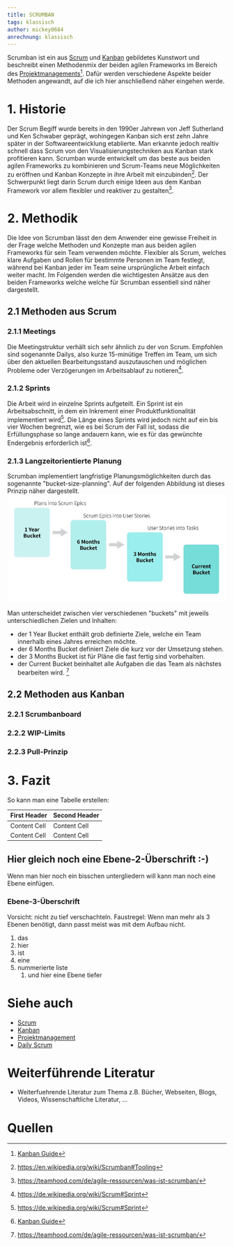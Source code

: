 ```yaml
---
title: SCRUMBAN
tags: klassisch
author: mickey0684
anrechnung: klassisch
---
```


Scrumban ist ein aus [Scrum](SCRUM.md) und [Kanban](Kanban.md) gebildetes Kunstwort und beschreibt einen Methodenmix der beiden agilen Frameworks im Bereich des [Projektmanagements](Projektmanagement.md)[^1]. Dafür werden verschiedene Aspekte beider Methoden angewandt, auf die ich hier anschließend näher eingehen werde.

# 1. Historie
Der Scrum Begiff wurde bereits in den 1990er Jahrewn von Jeff Sutherland und Ken Schwaber geprägt, wohingegen Kanban sich erst zehn Jahre später in der Softwareentwicklung etablierte. Man erkannte jedoch realtiv schnell dass Scrum von den Visualisierungstechniken aus Kanban stark profitieren kann.
Scrumban wurde entwickelt um das beste aus beiden agilen Frameworks zu kombinieren und Scrum-Teams neue Möglichkeiten zu eröffnen und Kanban Konzepte in ihre Arbeit mit einzubinden[^2]. Der Schwerpunkt liegt darin Scrum durch einige Ideen aus dem Kanban Framework vor allem flexibler und reaktiver zu gestalten[^3].

# 2. Methodik
Die Idee von Scrumban lässt den dem Anwender eine gewisse Freiheit in der Frage welche Methoden und Konzepte man aus beiden agilen Frameworks für sein Team verwenden möchte. Flexibler als Scrum, welches klare Aufgaben und Rollen für bestimmte Personen im Team festlegt, während bei Kanban jeder im Team seine ursprüngliche Arbeit einfach weiter macht. Im Folgenden werden die wichtigesten Ansätze aus den beiden Frameworks welche welche für Scrumban essentiell sind näher dargestellt.

## 2.1 Methoden aus Scrum
### 2.1.1 Meetings 
Die Meetingstruktur verhält sich sehr ähnlich zu der von Scrum. Empfohlen sind sogenannte Dailys, also kurze 15-minütige Treffen im Team, um sich über den aktuellen Bearbeitungsstand auszutauschen und möglichen Probleme oder Verzögerungen im Arbeitsablauf zu notieren[^4].
### 2.1.2 Sprints
Die Arbeit wird in einzelne Sprints aufgeteilt. Ein Sprint ist ein Arbeitsabschnitt, in dem ein Inkrement einer Produktfunktionalität implementiert wird[^4]. Die Länge eines Sprints wird jedoch nicht auf ein bis vier Wochen begrenzt, wie es bei Scrum der Fall ist, sodass die Erfüllungsphase so lange andauern kann, wie es für das gewünchte Endergebnis erforderlich ist[^1].
### 2.1.3 Langzeitorientierte Planung
Scrumban implementiert langfristige Planungsmöglichkeiten durch das sogenannte "bucket-size-planning". Auf der folgenden Abbildung ist dieses Prinzip näher dargestellt. 
![bucket-size-planning](SCRUMBAN/Bucket-size-planning.jpg)

Man unterscheidet zwischen vier verschiedenen "buckets" mit jeweils unterschiedlichen Zielen und Inhalten:
* der 1 Year Bucket enthält grob definierte Ziele, welche ein Team innerhalb eines Jahres erreichen möchte.
* der 6 Months Bucket definiert Ziele die kurz vor der Umsetzung stehen.
* der 3 Months Bucket ist für Pläne die fast fertig sind vorbehalten.
* der Current Bucket beinhaltet alle Aufgaben die das Team als nächstes bearbeiten wird. [^3]
## 2.2 Methoden aus Kanban
### 2.2.1 Scrumbanboard
### 2.2.2 WIP-Limits
### 2.2.3 Pull-Prinzip
# 3. Fazit
So kann man eine Tabelle erstellen:

| First Header  | Second Header |
| ------------- | ------------- |
| Content Cell  | Content Cell  |
| Content Cell  | Content Cell  |

## Hier gleich noch eine Ebene-2-Überschrift :-)

Wenn man hier noch ein bisschen untergliedern will kann man noch eine Ebene einfügen.

### Ebene-3-Überschrift

Vorsicht: nicht zu tief verschachteln. Faustregel: Wenn man mehr als 3 
Ebenen benötigt, dann passt meist was mit dem Aufbau nicht.

1. das
2. hier 
4. ist 
4. eine
7. nummerierte liste
   1. und hier eine Ebene tiefer


# Siehe auch

* [Scrum](Scrum.md)
* [Kanban](Kanban.md)
* [Projektmanagement](Projektmanagement.md)
* [Daily Scrum](Daily_Scrum.md)

# Weiterführende Literatur

* Weiterfuehrende Literatur zum Thema z.B. Bücher, Webseiten, Blogs, Videos, Wissenschaftliche Literatur, ...

# Quellen

[^1]: [Kanban Guide](https://kanbantool.com/de/kanban-guide)
[^2]: https://en.wikipedia.org/wiki/Scrumban#Tooling
[^3]: https://teamhood.com/de/agile-ressourcen/was-ist-scrumban/
[^4]: https://de.wikipedia.org/wiki/Scrum#Sprint
